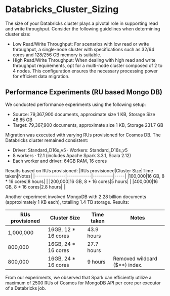 # Databricks_Cluster_Sizing

The size of your Databricks cluster plays a pivotal role in supporting read and write throughput. Consider the following guidelines when determining cluster size: 
- Low Read/Write Throughput: For scenarios with low read or write throughput, a single-node cluster with specifications such as 32/64 cores and 128/256 GB memory is suitable. 
- High Read/Write Throughput: When dealing with high read and write throughput requirements, opt for a multi-node cluster composed of 2 to 4 nodes. This configuration ensures the necessary processing power for efficient data migration. 

## Performance Experiments (RU based Mongo DB)

We conducted performance experiments using the following setup: 
- Source: 79,367,900 documents, approximate size 1 KB, Storage Size 48.85 GB 
- Target: 79,367,900 documents, approximate size 1 KB, Storage 231.7 GB 

Migration was executed with varying RUs provisioned for Cosmos DB. The Databricks cluster remained consistent: 
- Driver: Standard_D16s_v5 · Workers: Standard_D16s_v5 
- 8 workers · 12.1 (includes Apache Spark 3.3.1, Scala 2.12) 
- Each worker and driver: 64GB RAM, 16 cores 

Results based on RUs provisioned:
|RUs provisioned|Cluster Size|Time taken|Notes|
|---------------|------------|----------|-----|
|100,000|16 GB, 8 * 16 cores|8 hours|  |
|200,000|16 GB, 8 * 16 cores|5 hours|  |
|400,000|16 GB, 8 * 16 cores|2.8 hours|  |

Another experiment involved MongoDB with 2.28 billion documents (approximately 1 KB each), totalling 1.4 TB storage. Results: 

|RUs provisioned|Cluster Size|Time taken|Notes|
|---------------|------------|----------|-----|
|1,000,000|16GB, 12 * 16 cores|43.9 hours|  |
|800,000|16GB, 24 * 16 cores|27.7 hours|  |
|800,000|16GB, 24 * 16 cores|9 hours|Removed wildcard ($**) index.|

From our experiments, we observed that Spark can efficiently utilize a maximum of 2500 RUs of Cosmos for MongoDB API per core per executor of a Databricks job. 